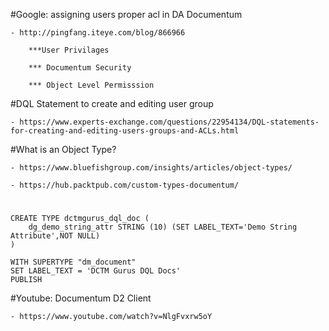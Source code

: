 
#Google: assigning users proper acl in DA Documentum

	- http://pingfang.iteye.com/blog/866966

		***User Privilages

		*** Documentum Security

		*** Object Level Permisssion 


#DQL Statement to create and editing user group

	- https://www.experts-exchange.com/questions/22954134/DQL-statements-for-creating-and-editing-users-groups-and-ACLs.html

#What is an Object Type?

	- https://www.bluefishgroup.com/insights/articles/object-types/  

	- https://hub.packtpub.com/custom-types-documentum/

#

  	CREATE TYPE dctmgurus_dql_doc ( 
  		dg_demo_string_attr STRING (10) (SET LABEL_TEXT='Demo String Attribute',NOT NULL)
	)

	WITH SUPERTYPE "dm_document"
	SET LABEL_TEXT = 'DCTM Gurus DQL Docs'
	PUBLISH
 

#Youtube: Documentum D2 Client

	- https://www.youtube.com/watch?v=NlgFvxrw5oY